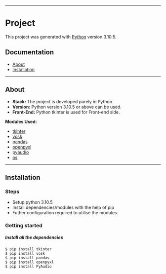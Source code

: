 ** **

# Project 
This project was generated with [Python](https://www.python.org/downloads/release/python-3105/) version 3.10.5.

## Documentation
- [About](#about)
- [Installation](#installation)
<!-- - [Project Video](https://drive.google.com/file/d/1cdpOKTl8SfihM33u7xh96-6GDMHGecYQ/view?usp=sharing)
- [Vision and Goals Of The Project](#vision-and-goals-of-the-project)
- [Users/Personas Of The Project](#users/personas-of-the-project)
- [Scope and Features Of The Project](#scope-and-features-of-the-project)
- [Solution Concept](#solution-concept)
    - [Background and Motivation](#background-&-motivation)
    - [Architecture](#architecture)
        - [Components](#components-of-sanity-framework)
- [Pipleline of De-duplication](#pipleline-of-de-duplication)
- [Learnings](#learnings)
- [Acceptance Criteria](#acceptance-criteria)
- [Future Steps & Limitations](#future-steps-&-limitations)
- [Release Planning](#release-planning)
- [References](#references)
- [Mentor](#mentor)
- [Contributors](#contributors) -->

** **

## About
* **Stack:** The project is developed purely in Python. 
* **Version:** Python version 3.10.5 or above can be used.
* **Front-End:** Python tkinter is used for Front-end side.

**Modules Used:**
* [tkinter](https://docs.python.org/3/library/tkinter.html)
* [vosk](https://pypi.org/project/vosk/)
* [pandas](https://pypi.org/project/pandas/)
* [openpyxl](https://pypi.org/project/openpyxl/)
* [pyaudio](https://pypi.org/project/PyAudio/)
* [os](https://docs.python.org/3/library/os.html)

** **

## Installation
### Steps
-   Setup python 3.10.5
-   Install dependencies/modules with the help of pip
-   Futher configuration required to utilise the modules.

### Getting started
##### Install all the dependencies
```
$ pip install tkinter
$ pip install vosk
$ pip install pandas
$ pip install openpyxl
$ pip install PyAudio 
```
